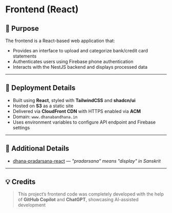 # Frontend (React)

## 🎯 Purpose

The frontend is a React-based web application that:
- Provides an interface to upload and categorize bank/credit card statements
- Authenticates users using Firebase phone authentication
- Interacts with the NestJS backend and displays processed data

---

## 🚀 Deployment Details

- Built using **React**, styled with **TailwindCSS** and **shadcn/ui**
- Hosted on **S3** as a static site
- Delivered via **CloudFront CDN** with HTTPS enabled via **ACM**
- Domain: `www.dhanabandhana.in`
- Uses environment variables to configure API endpoint and Firebase settings

---

## 🔗 Additional Details

- [dhana-pradarsana-react](https://github.com/bhavikparmar7/dhana-pradarsana-react) — *"pradarsana" means "display" in Sanskrit*

---

## 💡 Credits

> This project’s frontend code was completely developed with the help of **GitHub Copilot** and **ChatGPT**, showcasing AI-assisted development
